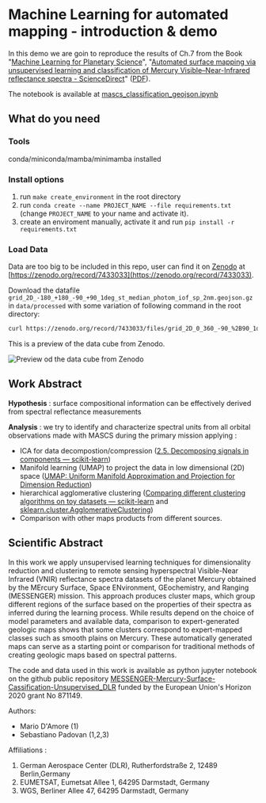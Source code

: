 # Machine Learning for automated  mapping - introduction & demo

In this demo we are goin to reproduce the results of Ch.7 from the Book "[Machine Learning for Planetary Science](https://www.elsevier.com/books/machine-learning-for-planetary-science/helbert/978-0-12-818721-0)", "[Automated surface mapping via unsupervised learning and classification of Mercury Visible–Near-Infrared reflectance spectra - ScienceDirect](https://www.sciencedirect.com/science/article/pii/B9780128187210000161)" ([PDF](https://github.com/epn-ml/MESSENGER-Mercury-Surface-Cassification-Unsupervised_DLR/blob/master/reports/DAmore_unsupervised_surface_mapping_Mercury_VNIR-Ch4c.pdf)).

The notebook is available at [mascs_classification_geojson.ipynb](https://github.com/epn-ml/MESSENGER-Mercury-Surface-Cassification-Unsupervised_DLR/blob/master/notebooks/mascs_classification_geojson.ipynb)

## What do you need 

### Tools

conda/miniconda/mamba/minimamba installed

### Install options 

1. run `make create_environment` in the root directory
2. run `conda create --name PROJECT_NAME --file requirements.txt` (change `PROJECT_NAME` to your name and activate it). 
3. create an enviroment manually, activate it and run `pip install -r requirements.txt`

### Load Data

Data are too big to be included in this repo, user can find it on [Zenodo](https://zenodo.org/record/7433033) at [https://zenodo.org/record/7433033](https://zenodo.org/record/7433033).

Download the datafile `grid_2D_-180_+180_-90_+90_1deg_st_median_photom_iof_sp_2nm.geojson.gz` in  `data/processed` with some variation of following command in the root directory:

```bash
curl https://zenodo.org/record/7433033/files/grid_2D_0_360_-90_%2B90_1deg_st_median_photom_iof_sp_2nm.png --output data/processed/grid_2D_-180_+180_-90_+90_1deg_st_median_photom_iof_sp_2nm.geojson.gz
```

This is a preview of the data cube from Zenodo.

![Preview od the data cube from Zenodo](https://zenodo.org/api/iiif/v2/c98bb0bc-cfa1-449e-94f7-95f9d074543e:f4cc114a-fac9-42b8-b5a8-380901fe8dba:grid_2D_0_360_-90_%2B90_1deg_st_median_photom_iof_sp_2nm.png/full/750,/0/default.png)

## Work Abstract


**Hypothesis** : surface compositional information can be effectively derived from spectral reflectance measurements

**Analysis** : we try to identify and characterize spectral units from all orbital observations made with MASCS during the primary mission applying : 

- ICA for data decompostion/compression ([2.5. Decomposing signals in components — scikit-learn](https://scikit-learn.org/stable/modules/decomposition.html))
- Manifold learning (UMAP) to project the data in low dimensional (2D) space ([UMAP: Uniform Manifold Approximation and Projection for Dimension Reduction](https://umap-learn.readthedocs.io/en/latest/))
- hierarchical agglomerative clustering ([Comparing different clustering algorithms on toy datasets — scikit-learn](https://scikit-learn.org/stable/auto_examples/cluster/plot_cluster_comparison.html#sphx-glr-auto-examples-cluster-plot-cluster-comparison-py) and [sklearn.cluster.AgglomerativeClustering](https://scikit-learn.org/stable/modules/generated/sklearn.cluster.AgglomerativeClustering.html#sklearn.cluster.AgglomerativeClustering))
- Comparison with other maps products from different sources.

## Scientific Abstract

In this work we apply unsupervised learning techniques for  dimensionality reduction and clustering to remote sensing  hyperspectral Visible-Near Infrared (VNIR) reflectance spectra  datasets of the planet Mercury obtained by the MErcury Surface, Space  ENvironment, GEochemistry, and Ranging (MESSENGER) mission.
This  approach produces cluster maps, which group different regions of the  surface based on the properties of their spectra as inferred during  the learning process.
While results depend on the choice of model  parameters and available data, comparison to expert-generated geologic  maps shows that some clusters correspond to expert-mapped classes such  as smooth plains on Mercury.
These automatically generated maps can  serve as a starting point or comparison for traditional methods of  creating geologic maps based on spectral patterns.


The code and data  used in this work is available as python jupyter notebook on the  github public repository  [MESSENGER-Mercury-Surface-Cassification-Unsupervised_DLR](https://github.com/epn-ml/MESSENGER-Mercury-Surface-Cassification-Unsupervised_DLR) funded by the European Union's Horizon 2020 grant No 871149.

Authors:
- Mario D'Amore (1)
- Sebastiano Padovan (1,2,3)

Affiliations : 

1. German Aerospace Center (DLR), Rutherfordstraße 2, 12489 Berlin,Germany
2. EUMETSAT, Eumetsat Allee 1, 64295 Darmstadt, Germany
3. WGS, Berliner Allee 47, 64295 Darmstadt, Germany

